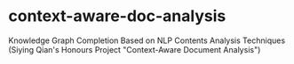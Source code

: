 # context-aware-doc-analysis
Knowledge Graph Completion Based on NLP Contents Analysis Techniques (Siying Qian's Honours Project "Context-Aware Document Analysis")
